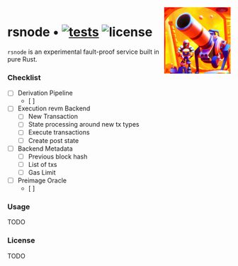 <img align="right" width="150" height="150" top="100" src="./assets/rsnode.png">

# rsnode • [![tests](https://github.com/trianglesphere/rsnode/actions/workflows/test.yml/badge.svg?label=tests)](https://github.com/trianglesphere/rsnode/actions/workflows/test.yml) ![license](https://img.shields.io/github/license/trianglesphere/rsnode?label=license)

`rsnode` is an experimental fault-proof service built in pure Rust.

### Checklist

- [ ] Derivation Pipeline
    - [ ] 
- [ ] Execution revm Backend
    - [ ] New Transaction
    - [ ] State processing around new tx types
    - [ ] Execute transactions
    - [ ] Create post state
- [ ] Backend Metadata
    - [ ] Previous block hash
    - [ ] List of txs
    - [ ] Gas Limit
- [ ] Preimage Oracle
    - [ ]

### Usage

TODO

### License

TODO

